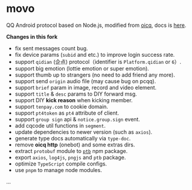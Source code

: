 # movo

QQ Android protocol based on Node.js, modified from [oicq](https://github.com/takayama-lily/oicq), docs is [here](https://movo.viki.moe).

**Changes in this fork**

- fix sent messages count bug.
- fix device params (`subid` and etc.) to improve login success rate.
- support `qidian` (企点) protocol（identifier is `Platform.qidian` or `6`）.
- support big emotion (lottie emotion or super emotion).
- support thumb up to strangers (no need to add friend any more).
- support send `origin` audio file (may cause bug on pcqq).
- support `brief` param in image, record and video element.
- support `title` & `desc` params to DIY forward msg.
- support DIY **kick reason** when kicking member.
- support `tenpay.com` to cookie domain.
- support `pt4token` as `pt4` attribute of client.
- support `group sign` api & `notice.group.sign` event.
- add cqcode util functions in `segment`.
- update dependencies to newer version (such as `axios`).
- generate type docs automatically via `type-doc`.
- remove **oicq http** (onebot) and some extras dirs.
- extract `protobuf` module to [`ptb`](https://npm.im/ptb) npm package.
- export `axios`, `log4js`, `pngjs` and `ptb` package.
- optimize `TypeScript` compile configs.
- use `pnpm` to manage node modules.

...
